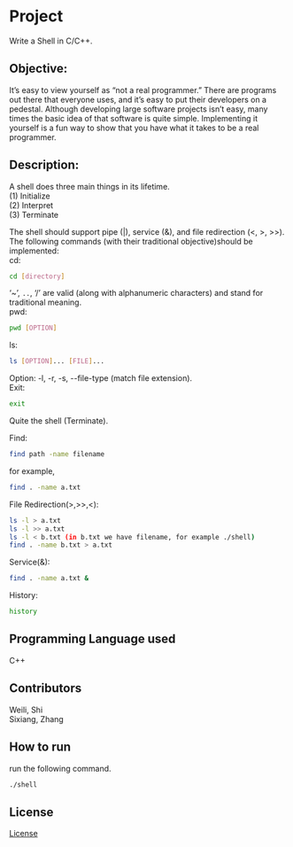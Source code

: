 # Project 

Write a Shell in C/C++.

## Objective:

It’s easy to view yourself as “not a real programmer.” There are programs out there that everyone uses, and it’s easy to put their developers on a pedestal. Although developing large software projects isn’t easy, many times the basic idea of that software is quite simple. Implementing it yourself is a fun way to show that you have what it takes to be a real programmer.

## Description:
A shell does three main things in its lifetime.  
(1)  Initialize  
(2)  Interpret  
(3)  Terminate  

The shell should support pipe (|), service (&), and file redirection (<, >, >>).
The following commands (with their traditional objective)should be implemented:  
cd:
```bash
cd [directory]
```
‘~’, `..`, ‘/’ are valid (along with alphanumeric characters) and stand for traditional meaning.  
pwd:
```bash
pwd [OPTION]
```
ls: 
```bash
ls [OPTION]... [FILE]...
```
Option: -l, -r, -s, --file-type (match file extension).  
Exit:
```bash
exit
```
Quite the shell (Terminate).

Find:
```bash
find path -name filename
```
for example,
```bash
find . -name a.txt
```

File Redirection(>,>>,<):
```bash
ls -l > a.txt
ls -l >> a.txt
ls -l < b.txt (in b.txt we have filename, for example ./shell)
find . -name b.txt > a.txt
```
Service(&):
```bash
find . -name a.txt &
```

History:
```bash
history
```

## Programming Language used
C++

## Contributors
Weili, Shi  
Sixiang, Zhang

## How to run
run the following command.  
```bash
./shell
```
## License
[License](https://github.com/DamoSWL/8000_Shell/blob/master/LICENSE)